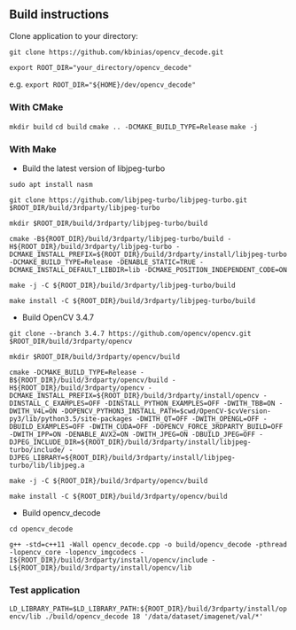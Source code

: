 ## Build instructions

Clone application to your directory:

`git clone https://github.com/kbinias/opencv_decode.git`

`export ROOT_DIR="your_directory/opencv_decode"`

e.g. `export ROOT_DIR="${HOME}/dev/opencv_decode"`

### With CMake

`mkdir build`
`cd build`
`cmake .. -DCMAKE_BUILD_TYPE=Release`
`make -j`

### With Make

* Build the latest version of libjpeg-turbo

`sudo apt install nasm`

`git clone https://github.com/libjpeg-turbo/libjpeg-turbo.git $ROOT_DIR/build/3rdparty/libjpeg-turbo`

`mkdir $ROOT_DIR/build/3rdparty/libjpeg-turbo/build`

`cmake -B${ROOT_DIR}/build/3rdparty/libjpeg-turbo/build -H${ROOT_DIR}/build/3rdparty/libjpeg-turbo -DCMAKE_INSTALL_PREFIX=${ROOT_DIR}/build/3rdparty/install/libjpeg-turbo -DCMAKE_BUILD_TYPE=Release -DENABLE_STATIC=TRUE -DCMAKE_INSTALL_DEFAULT_LIBDIR=lib -DCMAKE_POSITION_INDEPENDENT_CODE=ON`

`make -j -C ${ROOT_DIR}/build/3rdparty/libjpeg-turbo/build`

`make install -C ${ROOT_DIR}/build/3rdparty/libjpeg-turbo/build`

* Build OpenCV 3.4.7

`git clone --branch 3.4.7 https://github.com/opencv/opencv.git $ROOT_DIR/build/3rdparty/opencv`

`mkdir $ROOT_DIR/build/3rdparty/opencv/build`

`cmake -DCMAKE_BUILD_TYPE=Release -B${ROOT_DIR}/build/3rdparty/opencv/build -H${ROOT_DIR}/build/3rdparty/opencv -DCMAKE_INSTALL_PREFIX=${ROOT_DIR}/build/3rdparty/install/opencv -DINSTALL_C_EXAMPLES=OFF -DINSTALL_PYTHON_EXAMPLES=OFF -DWITH_TBB=ON -DWITH_V4L=ON -DOPENCV_PYTHON3_INSTALL_PATH=$cwd/OpenCV-$cvVersion-py3/lib/python3.5/site-packages -DWITH_QT=OFF -DWITH_OPENGL=OFF -DBUILD_EXAMPLES=OFF -DWITH_CUDA=OFF -DOPENCV_FORCE_3RDPARTY_BUILD=OFF -DWITH_IPP=ON -DENABLE_AVX2=ON -DWITH_JPEG=ON -DBUILD_JPEG=OFF -DJPEG_INCLUDE_DIR=${ROOT_DIR}/build/3rdparty/install/libjpeg-turbo/include/ -DJPEG_LIBRARY=${ROOT_DIR}/build/3rdparty/install/libjpeg-turbo/lib/libjpeg.a`

`make -j -C ${ROOT_DIR}/build/3rdparty/opencv/build`

`make install -C ${ROOT_DIR}/build/3rdparty/opencv/build`

* Build opencv_decode

`cd opencv_decode`

`g++ -std=c++11 -Wall opencv_decode.cpp -o build/opencv_decode -pthread -lopencv_core -lopencv_imgcodecs -I${ROOT_DIR}/build/3rdparty/install/opencv/include -L${ROOT_DIR}/build/3rdparty/install/opencv/lib`

### Test application
`LD_LIBRARY_PATH=$LD_LIBRARY_PATH:${ROOT_DIR}/build/3rdparty/install/opencv/lib ./build/opencv_decode 18 '/data/dataset/imagenet/val/*'`
